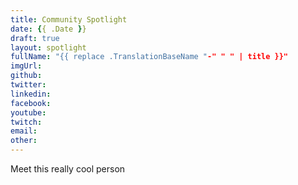 ```yaml
---
title: Community Spotlight
date: {{ .Date }}
draft: true
layout: spotlight
fullName: "{{ replace .TranslationBaseName "-" " " | title }}"
imgUrl:
github:
twitter:
linkedin:
facebook:
youtube:
twitch:
email:
other:
---
```


Meet this really cool person